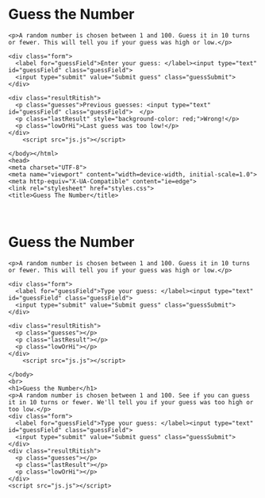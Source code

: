 <!DOCTYPE html>
<html lang="en"><head>
    <meta charset="UTF-8">
    <meta name="viewport" content="width=device-width, initial-scale=1.0">
    <meta http-equiv="X-UA-Compatible" content="ie=edge">
    <link rel="stylesheet" href="styles.css">
    <title>Guess The Number</title>
  </head>
   <body background="images.jpg"><br>
    <h1>Guess the Number</h1>

    <p>A random number is chosen between 1 and 100. Guess it in 10 turns or fewer. This will tell you if your guess was high or low.</p>

    <div class="form">
      <label for="guessField">Enter your guess: </label><input type="text" id="guessField" class="guessField">
      <input type="submit" value="Submit guess" class="guessSubmit">
    </div>

    <div class="resultRitish">
      <p class="guesses">Previous guesses: <input type="text" id="guessField" class="guessField">  </p>
      <p class="lastResult" style="background-color: red;">Wrong!</p>
      <p class="lowOrHi">Last guess was too low!</p>
    </div>
        <script src="js.js"></script>

    </body></html>
    <head>
    <meta charset="UTF-8">
    <meta name="viewport" content="width=device-width, initial-scale=1.0">
    <meta http-equiv="X-UA-Compatible" content="ie=edge">
    <link rel="stylesheet" href="styles.css">
    <title>Guess The Number</title>
  </head>
  <body background="images.jpg"><br>
    <h1>Guess the Number</h1>

    <p>A random number is chosen between 1 and 100. Guess it in 10 turns or fewer. This will tell you if your guess was high or low.</p>

    <div class="form">
      <label for="guessField">Type your guess: </label><input type="text" id="guessField" class="guessField">
      <input type="submit" value="Submit guess" class="guessSubmit">
    </div>

    <div class="resultRitish">
      <p class="guesses"></p>
      <p class="lastResult"></p>
      <p class="lowOrHi"></p>
    </div>
        <script src="js.js"></script>

    </body>
    <br>
    <h1>Guess the Number</h1>
    <p>A random number is chosen between 1 and 100. See if you can guess it in 10 turns or fewer. We'll tell you if your guess was too high or too low.</p>
    <div class="form">
      <label for="guessField">Type your guess: </label><input type="text" id="guessField" class="guessField">
      <input type="submit" value="Submit guess" class="guessSubmit">
    </div>
    <div class="resultRitish">
      <p class="guesses"></p>
      <p class="lastResult"></p>
      <p class="lowOrHi"></p>
    </div>
    <script src="js.js"></script>
    

    

   
